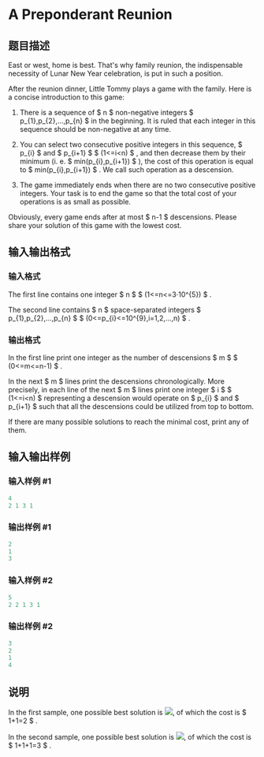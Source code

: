 # A Preponderant Reunion

## 题目描述

East or west, home is best. That's why family reunion, the indispensable necessity of Lunar New Year celebration, is put in such a position.

After the reunion dinner, Little Tommy plays a game with the family. Here is a concise introduction to this game:

1. There is a sequence of $ n $ non-negative integers $ p_{1},p_{2},...,p_{n} $ in the beginning. It is ruled that each integer in this sequence should be non-negative at any time.

2. You can select two consecutive positive integers in this sequence, $ p_{i} $ and $ p_{i+1} $ $ (1<=i&lt;n) $ , and then decrease them by their minimum (i. e. $ min(p_{i},p_{i+1}) $ ), the cost of this operation is equal to $ min(p_{i},p_{i+1}) $ . We call such operation as a descension.

3. The game immediately ends when there are no two consecutive positive integers. Your task is to end the game so that the total cost of your operations is as small as possible.

Obviously, every game ends after at most $ n-1 $ descensions. Please share your solution of this game with the lowest cost.

## 输入输出格式

### 输入格式

The first line contains one integer $ n $ $ (1<=n<=3·10^{5}) $ .

The second line contains $ n $ space-separated integers $ p_{1},p_{2},...,p_{n} $ $ (0<=p_{i}<=10^{9},i=1,2,...,n) $ .

### 输出格式

In the first line print one integer as the number of descensions $ m $ $ (0<=m<=n-1) $ .

In the next $ m $ lines print the descensions chronologically. More precisely, in each line of the next $ m $ lines print one integer $ i $ $ (1<=i&lt;n) $ representing a descension would operate on $ p_{i} $ and $ p_{i+1} $ such that all the descensions could be utilized from top to bottom.

If there are many possible solutions to reach the minimal cost, print any of them.

## 输入输出样例

### 输入样例 #1

```cpp
4
2 1 3 1

```
### 输出样例 #1

```cpp
2
1
3

```
### 输入样例 #2

```cpp
5
2 2 1 3 1

```
### 输出样例 #2

```cpp
3
2
1
4

```
## 说明

In the first sample, one possible best solution is ![](https://cdn.luogu.com.cn/upload/vjudge_pic/CF933E/5514e1fc7d0b6064021e9d6d57147b2abc1b3686.png), of which the cost is $ 1+1=2 $ .

In the second sample, one possible best solution is ![](https://cdn.luogu.com.cn/upload/vjudge_pic/CF933E/0899cab2deb5ed7ca02595a7f99c5aba9588c34e.png), of which the cost is $ 1+1+1=3 $ .

